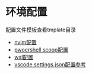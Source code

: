 # 环境配置

配置文件模板查看tmplate目录

- [nvim配置](nvim_env.md)
- [pwoershell scoop配置](powershell_env.md)
- [wsl配置](powershell_env.md)
- [vscode settings.json配置参考](./template/vscode_settings)

